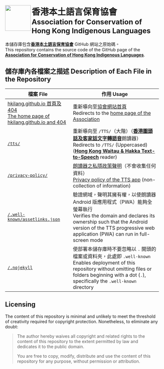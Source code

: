 <h1>
  <a href="https://hkilang.org"><img src="../../../TTS/raw/main/public/assets/hkilang-logo.svg" width="84" align="left" /></a>
  <div lang="zh-HK">香港本土語言保育協會</div>
  <div><sub>Association for Conservation of Hong Kong Indigenous Languages</sub></div>
</h1>

<p>
  <div lang="zh-HK">本儲存庫包含<a href="https://hkilang.org"><strong>香港本土語言保育協會</strong></a> GitHub 網站之原始碼。</div>
  <div>This repository contains the source code of the GitHub page of the <a href="https://hkilang.org"><strong>Association for Conservation of Hong Kong Indigenous Languages</strong></a>.</div>
</p>

## <span lang="zh-HK">儲存庫內各檔案之描述</span> Description of Each File in the Repository

| <span lang="zh-HK">檔案</span> File | <span lang="zh-HK">作用</span> Usage |
| --- | --- |
| [<div lang="zh-HK">hkilang.github.io 首頁及 404</div><div>The home page of hkilang.github.io and 404</div>](./404.html) | <div lang="zh-HK">重新導向至[協會網站首頁](https://hkilang.org)</div><div>Redirects to the [home page of the Association](https://hkilang.org)</div> |
| [`/tts/`](./tts/index.html) | <div lang="zh-HK">重新導向至 `/TTS/`（大階）（[**香港圍頭話及客家話文字轉語音**](https://hkilang.github.io/TTS/)朗讀器）</div><div>Redirects to `/TTS/` (Uppercased) ([**Hong Kong Waitau & Hakka Text-to-Speech**](https://hkilang.github.io/TTS/) reader)</div> |
| [`/privacy-policy/`](./privacy-policy/index.html) | <div lang="zh-HK">[朗讀器之私隱政策聲明](https://hkilang.github.io/privacy-policy/)（不會收集任何資料）</div><div>[Privacy policy of the TTS app](https://hkilang.github.io/privacy-policy/) (non-collection of information)</div> |
| [`/.well-known/assetlinks.json`](./.well-known/assetlinks.json) | <div lang="zh-HK">驗證網域，聲明其擁有權，以使朗讀器 Android 版應用程式（PWA）能夠全螢幕執行</div><div>Verifies the domain and declares its ownership such that the Android version of the TTS progressive web application (PWA) can run in full-screen mode</div> |
| [`/.nojekyll`](.nojekyll) | <div lang="zh-HK">使部署本儲存庫時不要忽略以 `.` 開頭的檔案或資料夾，此處即 `.well-known`</div><div>Enables deployment of this repository without omitting files or folders beginning with a dot (`.`), specifically the `.well-known` directory</div> |

## Licensing

The content of this repository is minimal and unlikely to meet the threshold of creativity required for copyright protection. Nonetheless, to eliminate any doubt:

> The author hereby waives all copyright and related rights to the content of this repository to the extent permitted by law and dedicates it to the public domain.
>
> You are free to copy, modify, distribute and use the content of this repository for any purpose, without permission or attribution.
